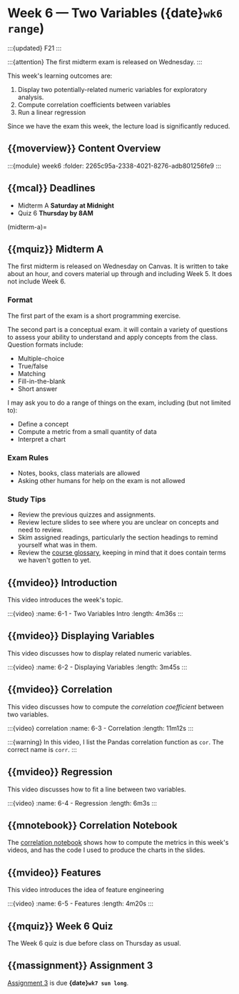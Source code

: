 # Week 6 — Two Variables ({date}`wk6 range`)

:::{updated} F21
:::

:::{attention}
The first midterm exam is released on Wednesday.
:::

This week's learning outcomes are:

1.  Display two potentially-related numeric variables for exploratory analysis.
2.  Compute correlation coefficients between variables
3.  Run a linear regression

Since we have the exam this week, the lecture load is significantly reduced.

## {{moverview}} Content Overview

:::{module} week6
:folder: 2265c95a-2338-4021-8276-adb801256fe9
:::

## {{mcal}} Deadlines

- Midterm A **Saturday at Midnight**
- Quiz 6 **Thursday by 8AM**

(midterm-a)=
## {{mquiz}} Midterm A

The first midterm is released on Wednesday on Canvas.  It is written to take about an
hour, and covers material up through and including Week 5.  It does not include
Week 6.

### Format

The first part of the exam is a short programming exercise.

The second part is a conceptual exam. it will contain a variety of questions to
assess your ability to understand and apply concepts from the class.  Question
formats include:

- Multiple-choice
- True/false
- Matching
- Fill-in-the-blank
- Short answer

I may ask you to do a range of things on the exam, including (but not limited to):

- Define a concept
- Compute a metric from a small quantity of data
- Interpret a chart

### Exam Rules

- Notes, books, class materials are allowed
- Asking other humans for help on the exam is not allowed

### Study Tips

- Review the previous quizzes and assignments.
- Review lecture slides to see where you are unclear on concepts and need to review.
- Skim assigned readings, particularly the section headings to remind yourself what was in them.
- Review the [course glossary](../glossary.md), keeping in mind that it does contain terms we haven't gotten to yet.

## {{mvideo}} Introduction

This video introduces the week's topic.

:::{video}
:name: 6-1 - Two Variables Intro
:length: 4m36s
:::

## {{mvideo}} Displaying Variables

This video discusses how to display related numeric variables.

:::{video}
:name: 6-2 - Displaying Variables
:length: 3m45s
:::

## {{mvideo}} Correlation

This video discusses how to compute the *correlation coefficient* between two variables.

:::{video} correlation
:name: 6-3 - Correlation
:length: 11m12s
:::

:::{warning}
In this video, I list the Pandas correlation function as `cor`. The correct name is `corr`.
:::

## {{mvideo}} Regression

This video discusses how to fit a line between two variables.

:::{video}
:name: 6-4 - Regression
:length: 6m3s
:::

## {{mnotebook}} Correlation Notebook

The [correlation notebook](../../resources/tutorials/Correlation.ipynb) shows how to compute the metrics in this week's videos, and has the code I used to produce the charts in the slides.

## {{mvideo}} Features

This video introduces the idea of feature engineering

:::{video}
:name: 6-5 - Features
:length: 4m20s
:::

## {{mquiz}} Week 6 Quiz

The Week 6 quiz is due before class on Thursday as usual.

## {{massignment}} Assignment 3

[Assignment 3](../../assignments/A3/index.md) is due **{date}`wk7 sun long`**.
